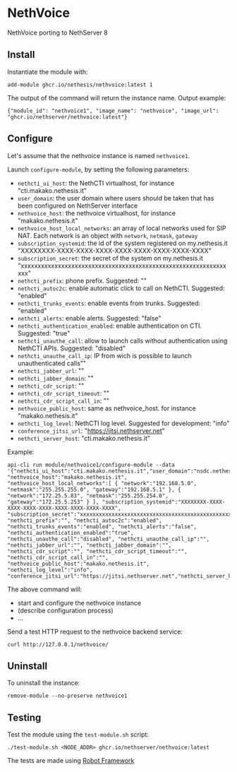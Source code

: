 # NethVoice

NethVoice porting to NethServer 8

## Install

Instantiate the module with:

    add-module ghcr.io/nethesis/nethvoice:latest 1

The output of the command will return the instance name.
Output example:

    {"module_id": "nethvoice1", "image_name": "nethvoice", "image_url": "ghcr.io/nethserver/nethvoice:latest"}

## Configure

Let's assume that the nethvoice instance is named `nethvoice1`.

Launch `configure-module`, by setting the following parameters:
-  `nethcti_ui_host`: the NethCTI virtualhost, for instance "cti.makako.nethesis.it"
-  `user_domain`: the user domain where users should be taken that has been configured on NethServer interface
-  `nethvoice_host`: the nethvoice virtualhost, for instance "makako.nethesis.it"
-  `nethvoice_host_local_networks`: an array of local networks used for SIP NAT. Each network is an object with `network`, `netmask`, `gateway`
-  `subscription_systemid`: the id of the system registered on my.nethesis.it "XXXXXXXX-XXXX-XXXX-XXXX-XXXX-XXXX-XXXX-XXXX-XXXX"
-  `subscription_secret`: the secret of the system on my.nethesis.it "xxxxxxxxxxxxxxxxxxxxxxxxxxxxxxxxxxxxxxxxxxxxxxxxxxxxxxxxxxxxxxxx"
-  `nethcti_prefix`: phone prefix. Suggested: ""
-  `nethcti_autoc2c`: enable automatic click to call on NethCTI. Suggested: "enabled"
-  `nethcti_trunks_events`: enable events from trunks. Suggested: "enabled"
-  `nethcti_alerts`: enable alerts. Suggested: "false"
-  `nethcti_authentication_enabled`: enable authentication on CTI. Suggested: "true"
-  `nethcti_unauthe_call`: allow to launch calls without authentication using NethCTI APIs. Suggested: "disabled"
-  `nethcti_unauthe_call_ip`: IP from wich is possible to launch unauthenticated calls""
-  `nethcti_jabber_url`: ""
-  `nethcti_jabber_domain`: ""
-  `nethcti_cdr_script`: ""
-  `nethcti_cdr_script_timeout`: ""
-  `nethcti_cdr_script_call_in`: ""
-  `nethvoice_public_host`: same as nethvoice_host. for instance "makako.nethesis.it"
-  `nethcti_log_level`: NethCTI log level. Suggested for development: "info"
-  `conference_jitsi_url`: "https://jitsi.nethserver.net"
-  `nethcti_server_host`: "cti.makako.nethesis.it"

Example:

    api-cli run module/nethvoice1/configure-module --data '{"nethcti_ui_host":"cti.makako.nethesis.it","user_domain":"nsdc.nethesis.it", "nethvoice_host":"makako.nethesis.it", "nethvoice_host_local_networks":[ { "network":"192.168.5.0", "netmask":"255.255.255.0", "gateway":"192.168.5.1" }, { "network":"172.25.5.83", "netmask":"255.255.254.0", "gateway":"172.25.5.253" } ], "subscription_systemid":"XXXXXXXX-XXXX-XXXX-XXXX-XXXX-XXXX-XXXX-XXXX-XXXX", "subscription_secret":"xxxxxxxxxxxxxxxxxxxxxxxxxxxxxxxxxxxxxxxxxxxxxxxxxxxxxxxxxxxxxxxx", "nethcti_prefix":"", "nethcti_autoc2c":"enabled", "nethcti_trunks_events":"enabled", "nethcti_alerts":"false", "nethcti_authentication_enabled":"true", "nethcti_unauthe_call":"disabled", "nethcti_unauthe_call_ip":"", "nethcti_jabber_url":"", "nethcti_jabber_domain":"", "nethcti_cdr_script":"", "nethcti_cdr_script_timeout":"", "nethcti_cdr_script_call_in":"", "nethvoice_public_host":"makako.nethesis.it", "nethcti_log_level":"info", "conference_jitsi_url":"https://jitsi.nethserver.net","nethcti_server_host":"cti.makako.nethesis.it"}'

The above command will:
- start and configure the nethvoice instance
- (describe configuration process)
- ...

Send a test HTTP request to the nethvoice backend service:

    curl http://127.0.0.1/nethvoice/

## Uninstall

To uninstall the instance:

    remove-module --no-preserve nethvoice1

## Testing

Test the module using the `test-module.sh` script:


    ./test-module.sh <NODE_ADDR> ghcr.io/nethserver/nethvoice:latest

The tests are made using [Robot Framework](https://robotframework.org/)

